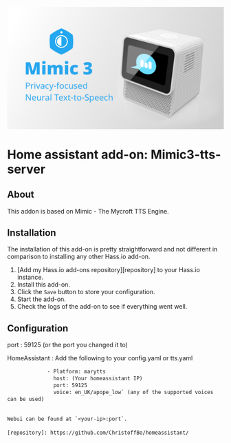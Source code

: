 
![Logo ](https://github.com/ChristoffBo/homeassistant/blob/main/mimic3-tts-server/logo.png)

# Home assistant add-on: Mimic3-tts-server


## About

This addon is based on Mimic - The Mycroft TTS Engine.

## Installation

The installation of this add-on is pretty straightforward and not different in
comparison to installing any other Hass.io add-on.

1. [Add my Hass.io add-ons repository][repository] to your Hass.io instance.
1. Install this add-on.
1. Click the `Save` button to store your configuration.
1. Start the add-on.
1. Check the logs of the add-on to see if everything went well.


## Configuration

port : 59125 (or the port you changed it to)

HomeAssistant : Add the following to your config.yaml or tts.yaml

                 - Platform: marytts
                   host: (Your homeassistant IP)
                   port: 59125
                   voice: en_UK/apope_low` (any of the supported voices can be used)
```

Webui can be found at `<your-ip>:port`.

[repository]: https://github.com/ChristoffBo/homeassistant/

